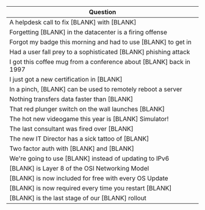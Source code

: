 Question |
--- |
A helpdesk call to fix [BLANK] with [BLANK] |
Forgetting [BLANK] in the datacenter is a firing offense |
Forgot my badge this morning and had to use [BLANK] to get in |
Had a user fall prey to a sophisticated [BLANK] phishing attack |
I got this coffee mug from a conference about [BLANK] back in 1997 |
I just got a new certification in [BLANK] |
In a pinch, [BLANK] can be used to remotely reboot a server |
Nothing transfers data faster than [BLANK] |
That red plunger switch on the wall launches [BLANK] |
The hot new videogame this year is [BLANK] Simulator! |
The last consultant was fired over [BLANK] |
The new IT Director has a sick tattoo of [BLANK] |
Two factor auth with [BLANK] and [BLANK] |
We're going to use [BLANK] instead of updating to IPv6 |
[BLANK] is Layer 8 of the OSI Networking Model |
[BLANK] is now included for free with every OS Update |
[BLANK] is now required every time you restart [BLANK] |
[BLANK] is the last stage of our [BLANK] rollout |
